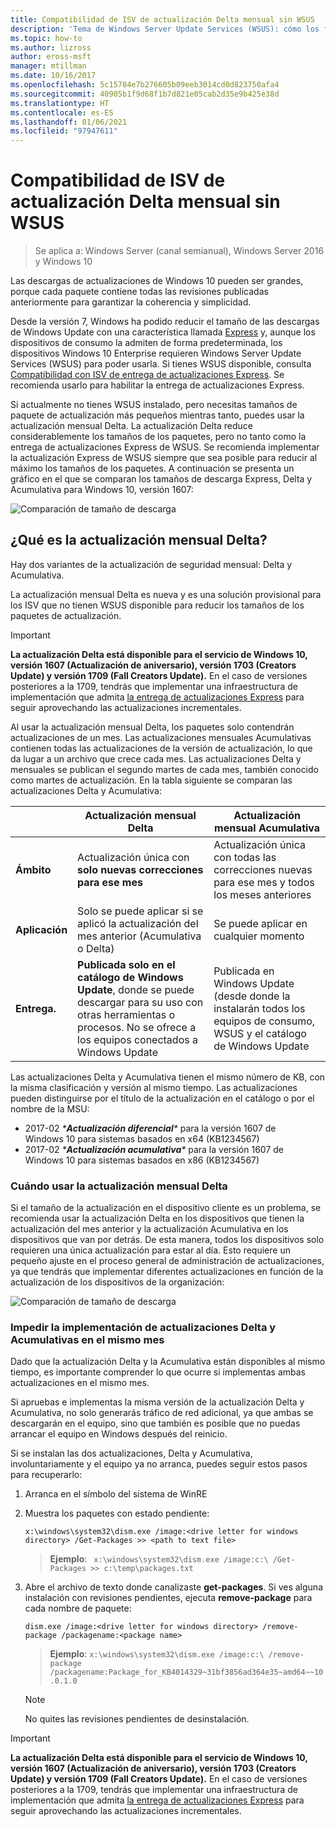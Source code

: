 ```yaml
---
title: Compatibilidad de ISV de actualización Delta mensual sin WSUS
description: 'Tema de Windows Server Update Services (WSUS): cómo los fabricantes de software independientes (ISV) pueden usar temporalmente la actualización mensual Delta en lugar de la entrega de actualizaciones Express de WSUS para reducir el tamaño de los paquetes'
ms.topic: how-to
ms.author: lizross
author: eross-msft
manager: mtillman
ms.date: 10/16/2017
ms.openlocfilehash: 5c15784e7b276605b09eeb3014cd0d823750afa4
ms.sourcegitcommit: 40905b1f9d68f1b7d821e05cab2d35e9b425e38d
ms.translationtype: HT
ms.contentlocale: es-ES
ms.lasthandoff: 01/06/2021
ms.locfileid: "97947611"
---
```

# <a name="monthly-delta-update-isv-support-without-wsus"></a>Compatibilidad de ISV de actualización Delta mensual sin WSUS

>Se aplica a: Windows Server (canal semianual), Windows Server 2016 y Windows 10

Las descargas de actualizaciones de Windows 10 pueden ser grandes, porque cada paquete contiene todas las revisiones publicadas anteriormente para garantizar la coherencia y simplicidad.

Desde la versión 7, Windows ha podido reducir el tamaño de las descargas de Windows Update con una característica llamada [Express](/previous-versions/windows/it-pro/windows-server-2008-R2-and-2008/cc708456(v=ws.10)#Anchor_2) y, aunque los dispositivos de consumo la admiten de forma predeterminada, los dispositivos Windows 10 Enterprise requieren Windows Server Update Services (WSUS) para poder usarla. Si tienes WSUS disponible, consulta [Compatibilidad con ISV de entrega de actualizaciones Express](express-update-delivery-ISV-support.md). Se recomienda usarlo para habilitar la entrega de actualizaciones Express.

Si actualmente no tienes WSUS instalado, pero necesitas tamaños de paquete de actualización más pequeños mientras tanto, puedes usar la actualización mensual Delta. La actualización Delta reduce considerablemente los tamaños de los paquetes, pero no tanto como la entrega de actualizaciones Express de WSUS. Se recomienda implementar la actualización Express de WSUS siempre que sea posible para reducir al máximo los tamaños de los paquetes. A continuación se presenta un gráfico en el que se comparan los tamaños de descarga Express, Delta y Acumulativa para Windows 10, versión 1607:

![Comparación de tamaño de descarga](../../media/express-update-delivery-isv-support/delta-1.png)

## <a name="what-is-monthly-delta-update"></a>¿Qué es la actualización mensual Delta?

Hay dos variantes de la actualización de seguridad mensual: Delta y Acumulativa.

La actualización mensual Delta es nueva y es una solución provisional para los ISV que no tienen WSUS disponible para reducir los tamaños de los paquetes de actualización.

>[!IMPORTANT]
>**La actualización Delta está disponible para el servicio de Windows 10, versión 1607 (Actualización de aniversario), versión 1703 (Creators Update) y versión 1709 (Fall Creators Update).** En el caso de versiones posteriores a la 1709, tendrás que implementar una infraestructura de implementación que admita [la entrega de actualizaciones Express](express-update-delivery-ISV-support.md) para seguir aprovechando las actualizaciones incrementales.

Al usar la actualización mensual Delta, los paquetes solo contendrán actualizaciones de un mes. Las actualizaciones mensuales Acumulativas contienen todas las actualizaciones de la versión de actualización, lo que da lugar a un archivo que crece cada mes. Las actualizaciones Delta y mensuales se publican el segundo martes de cada mes, también conocido como martes de actualización. En la tabla siguiente se comparan las actualizaciones Delta y Acumulativa:

|                    | Actualización mensual **Delta**                                                                                                                                                                                                       | Actualización mensual **Acumulativa**                                                                                                                                                                                             |
|--------------------|--------------------------------------------------------------------------------------------------------------------------------------------------------------------------------------------------------------------------------|---------------------------------------------------------------------------------------------------------------------------------------------------------------------------------------------------------------------------|
| **Ámbito**          | Actualización única con **solo nuevas correcciones para ese mes**                                                                                                                                                                           | Actualización única con todas las correcciones nuevas para ese mes y todos los meses anteriores                                                                                                                                                   |
| **Aplicación**    | Solo se puede aplicar si se aplicó la actualización del mes anterior (Acumulativa o Delta)                                                                                                                                           | Se puede aplicar en cualquier momento                                                                                                                                                                                                |
| **Entrega.**       | **Publicada solo en el catálogo de Windows Update**, donde se puede descargar para su uso con otras herramientas o procesos. No se ofrece a los equipos conectados a Windows Update                                                         | Publicada en Windows Update (desde donde la instalarán todos los equipos de consumo, WSUS y el catálogo de Windows Update                                                                                                                |

Las actualizaciones Delta y Acumulativa tienen el mismo número de KB, con la misma clasificación y versión al mismo tiempo. Las actualizaciones pueden distinguirse por el título de la actualización en el catálogo o por el nombre de la MSU:

- 2017-02 *\***Actualización diferencial**\** para la versión 1607 de Windows 10 para sistemas basados en x64 (KB1234567)
- 2017-02 *\***Actualización acumulativa**\** para la versión 1607 de Windows 10 para sistemas basados en x86 (KB1234567)

### <a name="when-to-use-monthly-delta-update"></a>Cuándo usar la actualización mensual Delta

Si el tamaño de la actualización en el dispositivo cliente es un problema, se recomienda usar la actualización Delta en los dispositivos que tienen la actualización del mes anterior y la actualización Acumulativa en los dispositivos que van por detrás. De esta manera, todos los dispositivos solo requieren una única actualización para estar al día. Esto requiere un pequeño ajuste en el proceso general de administración de actualizaciones, ya que tendrás que implementar diferentes actualizaciones en función de la actualización de los dispositivos de la organización:

![Comparación de tamaño de descarga](../../media/express-update-delivery-isv-support/delta-2.png)

### <a name="prevent-deployment-of-delta-and-cumulative-updates-in-the-same-month"></a>Impedir la implementación de actualizaciones Delta y Acumulativas en el mismo mes

Dado que la actualización Delta y la Acumulativa están disponibles al mismo tiempo, es importante comprender lo que ocurre si implementas ambas actualizaciones en el mismo mes.

Si apruebas e implementas la misma versión de la actualización Delta y Acumulativa, no solo generarás tráfico de red adicional, ya que ambas se descargarán en el equipo, sino que también es posible que no puedas arrancar el equipo en Windows después del reinicio.

Si se instalan las dos actualizaciones, Delta y Acumulativa, involuntariamente y el equipo ya no arranca, puedes seguir estos pasos para recuperarlo:

1. Arranca en el símbolo del sistema de WinRE
2. Muestra los paquetes con estado pendiente:

    `x:\windows\system32\dism.exe /image:<drive letter for windows directory> /Get-Packages >> <path to text file>`

    > **Ejemplo**: ` x:\windows\system32\dism.exe /image:c:\ /Get-Packages >> c:\temp\packages.txt`

3. Abre el archivo de texto donde canalizaste **get-packages**. Si ves alguna instalación con revisiones pendientes, ejecuta **remove-package** para cada nombre de paquete:

   `dism.exe /image:<drive letter for windows directory> /remove-package /packagename:<package name>`

    > **Ejemplo**: `x:\windows\system32\dism.exe /image:c:\ /remove-package /packagename:Package_for_KB4014329~31bf3856ad364e35~amd64~~10.0.1.0`

    >[!NOTE]
    >No quites las revisiones pendientes de desinstalación.

>[!IMPORTANT]
>**La actualización Delta está disponible para el servicio de Windows 10, versión 1607 (Actualización de aniversario), versión 1703 (Creators Update) y versión 1709 (Fall Creators Update).** En el caso de versiones posteriores a la 1709, tendrás que implementar una infraestructura de implementación que admita [la entrega de actualizaciones Express](express-update-delivery-ISV-support.md) para seguir aprovechando las actualizaciones incrementales.